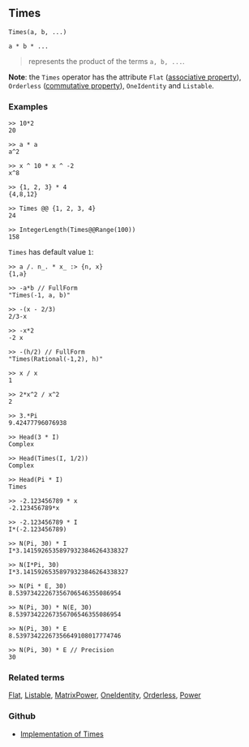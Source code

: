 ## Times

```
Times(a, b, ...)

a * b * ...
```

> represents the product of the terms `a, b, ...`. 
 
**Note**: the `Times` operator has the attribute `Flat` ([associative property](https://en.wikipedia.org/wiki/Associative_property)), `Orderless` ([commutative property](https://en.wikipedia.org/wiki/Commutative_property)), `OneIdentity` and `Listable`.

### Examples

```
>> 10*2   
20     
 
>> a * a   
a^2 
 
>> x ^ 10 * x ^ -2   
x^8
 
>> {1, 2, 3} * 4   
{4,8,12}  
 
>> Times @@ {1, 2, 3, 4}   
24   
 
>> IntegerLength(Times@@Range(100))  
158  
```
 
`Times` has default value `1`:   

```
>> a /. n_. * x_ :> {n, x}   
{1,a}   
 
>> -a*b // FullForm   
"Times(-1, a, b)" 
 
>> -(x - 2/3)   
2/3-x   
 
>> -x*2   
-2 x  
 
>> -(h/2) // FullForm   
"Times(Rational(-1,2), h)"  
 
>> x / x   
1   
 
>> 2*x^2 / x^2   
2   
 
>> 3.*Pi   
9.42477796076938
 
>> Head(3 * I)   
Complex   
 
>> Head(Times(I, 1/2))   
Complex   
 
>> Head(Pi * I)   
Times   
 
>> -2.123456789 * x   
-2.123456789*x
 
>> -2.123456789 * I   
I*(-2.123456789)
 
>> N(Pi, 30) * I   
I*3.14159265358979323846264338327  
 
>> N(I*Pi, 30)   
I*3.14159265358979323846264338327 
 
>> N(Pi * E, 30)   
8.53973422267356706546355086954   
 
>> N(Pi, 30) * N(E, 30)   
8.53973422267356706546355086954   
 
>> N(Pi, 30) * E   
8.53973422267356649108017774746   
 
>> N(Pi, 30) * E // Precision   
30
```

### Related terms 
[Flat](Flat.md), [Listable](Listable.md), [MatrixPower](MatrixPower.md), [OneIdentity](OneIdentity.md), [Orderless](Orderless.md), [Power](Power.md) 

### Github

* [Implementation of Times](https://github.com/axkr/symja_android_library/blob/master/symja_android_library/matheclipse-core/src/main/java/org/matheclipse/core/builtin/Arithmetic.java#L5474) 
